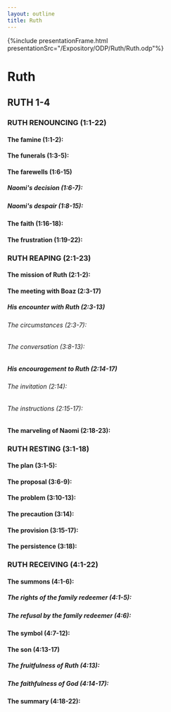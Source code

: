```yaml
---
layout: outline
title: Ruth
---
```

{%include presentationFrame.html presentationSrc="/Expository/ODP/Ruth/Ruth.odp"%}

# Ruth
## RUTH 1-4
### RUTH RENOUNCING (1:1-22) 
####  The famine (1:1-2): 
####  The funerals (1:3-5): 
####  The farewells (1:6-15) 
#####  Naomi\'s decision (1:6-7): 
#####  Naomi\'s despair (1:8-15): 
####  The faith (1:16-18): 
####  The frustration (1:19-22): 
### RUTH REAPING (2:1-23) 
####  The mission of Ruth (2:1-2): 
####  The meeting with Boaz (2:3-17) 
#####  His encounter with Ruth (2:3-13) 
######  The circumstances (2:3-7): 
######  The conversation (3:8-13): 
#####  His encouragement to Ruth (2:14-17) 
######  The invitation (2:14): 
######  The instructions (2:15-17): 
####  The marveling of Naomi (2:18-23): 
### RUTH RESTING (3:1-18) 
####  The plan (3:1-5): 
####  The proposal (3:6-9): 
####  The problem (3:10-13): 
####  The precaution (3:14): 
####  The provision (3:15-17): 
####  The persistence (3:18): 
### RUTH RECEIVING (4:1-22) 
####  The summons (4:1-6): 
#####  The rights of the family redeemer (4:1-5): 
#####  The refusal by the family redeemer (4:6): 
####  The symbol (4:7-12): 
####  The son (4:13-17) 
#####  The fruitfulness of Ruth (4:13): 
#####  The faithfulness of God (4:14-17): 
####  The summary (4:18-22): 
